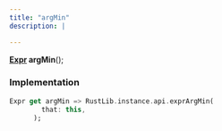 ```yaml
---
title: "argMin"
description: |

---
```

<span class="dart-code"><strong>[Expr] argMin</strong>();</span>


### Implementation
```dart
Expr get argMin => RustLib.instance.api.exprArgMin(
        that: this,
      );
```

[Expr]: /reference/classes/expr/
